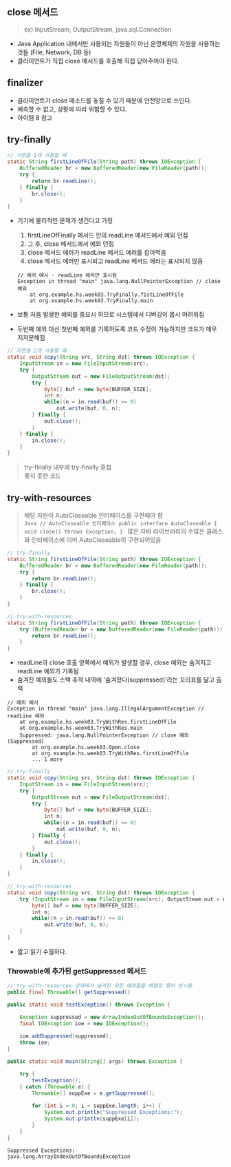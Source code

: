 ## close 메서드
> ex) InputStream, OutputStream, java.sql.Connection
- Java Application 내에서만 사용되는 자원들이 아닌 운영체제의 자원을 사용하는 것들 (File, Network, DB 등)
- 클라이언트가 직접 close 메서드를 호출해 직접 닫아주어야 한다.

## finalizer
- 클라이언트가 close 메소드를 놓칠 수 있기 때문에 안전망으로 쓰인다.
- 예측할 수 없고, 상황에 따라 위험할 수 있다.
- 아이템 8 참고

## try-finally
```Java
// 자원을 1개 사용할 때
static String firstLineOfFile(String path) throws IOException {
    BufferedReader br = new BufferedReader(new FileReader(path));
    try {
        return br.readLine();
    } finally {
        br.close();
    }
}
```
- 기기에 물리적인 문제가 생긴다고 가정   
    1. firstLineOfFinally 메서드 안의 readLine 메서드에서 예외 던짐
    2. 그 후, close 메서드에서 예외 던짐   
    3. close 메서드 에러가 readLine 메서드 에러를 잡아먹음
    4. close 메서드 에러만 표시되고 readLine 메서드 에러는 표시되지 않음
    
    ```
    // 에러 예시 - readLine 에러만 표시됨
    Exception in thread "main" java.lang.NullPointerException // close 예외 
        at org.example.hs.week03.TryFinally.fistLineOfFile
        at org.example.hs.week03.TryFinally.main
    ```
    
    
- 보통 처음 발생한 예외를 중요시 하므로 시스템에서 디버깅이 몹시 어려워짐
- 두번째 예외 대신 첫번째 예외를 기록하도록 코드 수정이 가능하지만 코드가 매우 지저분해짐

```Java
// 자원을 2개 사용할 때
static void copy(String src, String dst) throws IOException {
    InputStream in = new FileInputStream(src);
    try {
        OutputStream out = new FileOutputStream(dst);
        try {
            byte[] buf = new byte[BUFFER_SIZE];
            int n;
            while((n = in.read(buf)) >= 0)
                out.write(buf, 0, n);
        } finally {
            out.close();
        }
    } finally {
        in.close();
    }
}
```
> try-finally 내부에 try-finally 중첩   
> 좋지 못한 코드   


## try-with-resources
> 해당 자원이 AutoCloseable 인터페이스를 구현해야 함   
    ```Java
    // AutoCloseable 인터페이스
    public interface AutoCloseable {
        void close() throws Exception;
    }
    ```
> 많은 자바 라이브러리의 수많은 클래스와 인터페이스에 이미 AutoCloseable이 구현되어있음

``` Java
// try-finally
static String firstLineOfFile(String path) throws IOException {
    BufferedReader br = new BufferedReader(new FileReader(path));
    try {
        return br.readLine();
    } finally {
        br.close();
    }
}

// try-with-resources
static String firstLineOfFile(String path) throws IOException {
    try (BufferedReader br = new BufferedReader(new FileReader(path))) {
        return br.readLine();
    }
}
```

- readLine과 close 호출 양쪽에서 예외가 발생할 경우, close 예외는 숨겨지고 readLine 예외가 기록됨
- 숨겨진 예외들도 스택 추적 내역에 '숨겨졌다(suppressed)'라는 꼬리표를 달고 출력

```
// 예외 예시
Exception in thread "main" java.lang.IllegalArgumentException // readLine 예외
    at org.example.hs.week03.TryWithRes.firstLineOfFile
    at org.example.hs.week03.TryWithRes.main
    Suppressed: java.lang.NullPointerException // close 예외 (Suppressed)
        at org.example.hs.week03.Open.close
        at org.example.hs.week03.TryWithRes.firstLineOfFile
        ... 1 more
```

``` Java
// try-finally
static void copy(String src, String dst) throws IOException {
    InputStream in = new FileInputStream(src);
    try {
        OutputStream out = new FileOutputStream(dst);
        try {
            byte[] buf = new byte[BUFFER_SIZE];
            int n;
            while((n = in.read(buf)) >= 0)
                out.write(buf, 0, n);
        } finally {
            out.close();
        }
    } finally {
        in.close();
    }
}

// try-with-resources
static void copy(String src, String dst) throws IOException {
    try (InputStream in = new FileInputStream(src); OutputSteam out = new FileOutputStream(dst)) {
        byte[] buf = new byte[BUFFER_SIZE];
        int n;
        while((n = in.read(buf)) >= 0)
            out.write(buf, 0, n);
    }
}
```

- 짧고 읽기 수월하다.

### Throwable에 추가된 getSuppressed 메서드
```Java
// try-with-resources 상태에서 숨겨진 모든 예외들을 배열로 묶어 반ㅇ환 
public final Throwable[] getSuppressed()
```

```Java
public static void testException() throws Exception { 

    Exception suppressed = new ArrayIndexOutOfBoundsException(); 
    final IOException ioe = new IOException();  
    
    ioe.addSuppressed(suppressed); 
    throw ioe; 
} 

public static void main(String[] args) throws Exception {

    try { 
        testException(); 
    } catch (Throwable e) {  
        Throwable[] suppExe = e.getSuppressed(); 
        
        for (int i = 0; i < suppExe.length; i++) { 
            System.out.println("Suppressed Exceptions:"); 
            System.out.println(suppExe[i]); 
        } 
    } 
} 
```
```
Suppressed Exceptions:
java.lang.ArrayIndexOutOfBoundsException
```
